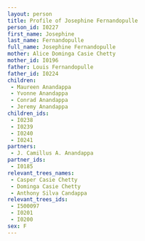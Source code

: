 ```yaml
---
layout: person
title: Profile of Josephine Fernandopulle
person_id: I0227
first_name: Josephine
last_name: Fernandopulle
full_name: Josephine Fernandopulle
mother: Alice Dominga Casie Chetty
mother_id: I0196
father: Louis Fernandopulle
father_id: I0224
children:
 - Maureen Anandappa
 - Yvonne Anandappa
 - Conrad Anandappa
 - Jeremy Anandappa
children_ids:
 - I0238
 - I0239
 - I0240
 - I0241
partners:
 - J. Camillus A. Anandappa
partner_ids:
 - I0185
relevant_trees_names:
 - Casper Casie Chetty
 - Dominga Casie Chetty
 - Anthony Silva Candappa
relevant_trees_ids:
 - I500097
 - I0201
 - I0200
sex: F
---
```


